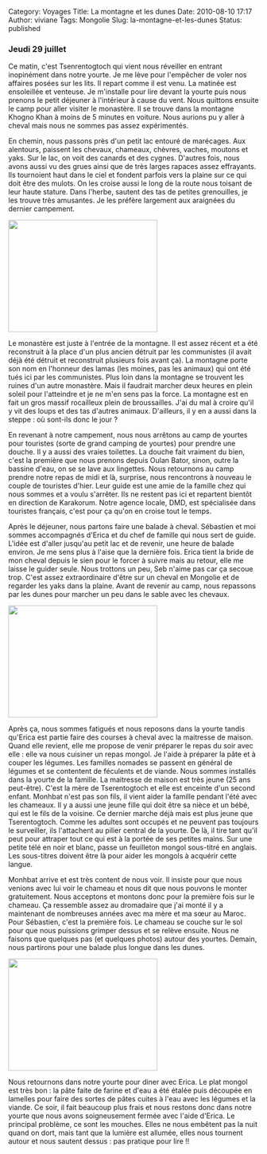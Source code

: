 Category: Voyages
Title: La montagne et les dunes
Date: 2010-08-10 17:17
Author: viviane
Tags: Mongolie
Slug: la-montagne-et-les-dunes
Status: published

<h3 lang="x-western">Jeudi 29 juillet</h3>
<p lang="x-western">Ce matin, c'est Tsenrentogtoch qui vient nous réveiller en entrant inopinément dans notre yourte. Je me lève pour l'empêcher de voler nos affaires posées sur les lits. Il repart comme il est venu. La matinée est ensoleillée et venteuse. Je m'installe pour lire devant la yourte puis nous prenons le petit déjeuner à l'intérieur à cause du vent. Nous quittons ensuite le camp pour aller visiter le monastère. Il se trouve dans la montagne Khogno Khan à moins de 5 minutes en voiture. Nous aurions pu y aller à cheval mais nous ne sommes pas assez expérimentés.</p>

<div lang="x-western">

En chemin, nous passons près d'un petit lac entouré de marécages. Aux alentours, paissent les chevaux, chameaux, chèvres, vaches, moutons et yaks. Sur le lac, on voit des canards et des cygnes. D'autres fois, nous avons aussi vu des grues ainsi que de très larges rapaces assez effrayants. Ils tournoient haut dans le ciel et fondent parfois vers la plaine sur ce qui doit être des mulots. On les croise aussi le long de la route nous toisant de leur haute stature. Dans l'herbe, sautent des tas de petites grenouilles, je les trouve très amusantes. Je les préfère largement aux araignées du dernier campement.

<a href="http://www.viviane-voyages.com/wp-content/uploads/2010/08/P1010713.jpg"></a><a href="http://www.viviane-voyages.com/wp-content/uploads/2010/08/P1010713-retouche.jpg"><img class="aligncenter size-medium wp-image-1482" title="Petit lac à Khogno Khan" src="http://www.viviane-voyages.com/wp-content/uploads/2010/08/P1010713-retouche-300x225.jpg" alt="" width="300" height="225" /></a>

Le monastère est juste à l'entrée de la montagne. Il est assez récent et a été reconstruit à la place d'un plus ancien détruit par les communistes (il avait déjà été détruit et reconstruit plusieurs fois avant ça). La montagne porte son nom en l'honneur des lamas (les moines, pas les animaux) qui ont été tués ici par les communistes. Plus loin dans la montagne se trouvent les ruines d'un autre monastère. Mais il faudrait marcher deux heures en plein soleil pour l'atteindre et je ne m'en sens pas la force. La montagne est en fait un gros massif rocailleux plein de broussailles. J'ai du mal à croire qu'il y vit des loups et des tas d'autres animaux. D'ailleurs, il y en a aussi dans la steppe : où sont-ils donc le jour ?

En revenant à notre campement, nous nous arrêtons au camp de yourtes pour touristes (sorte de grand camping de yourtes) pour prendre une douche. Il y a aussi des vraies toilettes. La douche fait vraiment du bien, c'est la première que nous prenons depuis Oulan Bator, sinon, outre la bassine d'eau, on se se lave aux lingettes. Nous retournons au camp prendre notre repas de midi et là, surprise, nous rencontrons à nouveau le couple de touristes d'hier. Leur guide est une amie de la famille chez qui nous sommes et a voulu s'arrêter. Ils ne restent pas ici et repartent bientôt en direction de Karakorum. Notre agence locale, DMD, est spécialisée dans touristes français, c'est pour ça qu'on en croise tout le temps.

Après le déjeuner, nous partons faire une balade à cheval. Sébastien et moi sommes accompagnés d'Erica et du chef de famille qui nous sert de guide. L'idée est d'aller jusqu'au petit lac et de revenir, une heure de balade environ. Je me sens plus à l'aise que la dernière fois. Erica tient la bride de mon cheval depuis le sien pour le forcer à suivre mais au retour, elle me laisse le guider seule. Nous trottons un peu, Seb n'aime pas car ça secoue trop. C'est assez extraordinaire d'être sur un cheval en Mongolie et de regarder les yaks dans la plaine. Avant de revenir au camp, nous repassons par les dunes pour marcher un peu dans le sable avec les chevaux.

<a href="http://www.viviane-voyages.com/wp-content/uploads/2010/08/P1010715.jpg"><img class="aligncenter size-medium wp-image-1477" title="Les yaks" src="http://www.viviane-voyages.com/wp-content/uploads/2010/08/P1010715-300x225.jpg" alt="" width="300" height="225" /></a>

Après ça, nous sommes fatigués et nous reposons dans la yourte tandis qu'Erica est partie faire des courses à cheval avec la maitresse de maison. Quand elle revient, elle me propose de venir préparer le repas du soir avec elle : elle va nous cuisiner un repas mongol. Je l'aide à préparer la pâte et à couper les légumes. Les familles nomades se passent en général de légumes et se contentent de féculents et de viande. Nous sommes installés dans la yourte de la famille. La maitresse de maison est très jeune (25 ans peut-être). C'est la mère de Tserentogtoch et elle est enceinte d'un second enfant. Monhbat n'est pas son fils, il vient aider la famille pendant l'été avec les chameaux. Il y a aussi une jeune fille qui doit être sa nièce et un bébé, qui est le fils de la voisine. Ce dernier marche déjà mais est plus jeune que Tserentogtoch. Comme les adultes sont occupés et ne peuvent pas toujours le surveiller, ils l'attachent au pilier central de la yourte. De là, il tire tant qu'il peut pour attraper tout ce qui est à la portée de ses petites mains. Sur une petite télé en noir et blanc, passe un feuilleton mongol sous-titré en anglais. Les sous-titres doivent être là pour aider les mongols à acquérir cette langue.

Monhbat arrive et est très content de nous voir. Il insiste pour que nous venions avec lui voir le chameau et nous dit que nous pouvons le monter gratuitement. Nous acceptons et montons donc pour la première fois sur le chameau. Ça ressemble assez au dromadaire que j'ai monté il y a maintenant de nombreuses années avec ma mère et ma sœur au Maroc. Pour Sébastien, c'est la première fois. Le chameau se couche sur le sol pour que nous puissions grimper dessus et se relève ensuite. Nous ne faisons que quelques pas (et quelques photos) autour des yourtes. Demain, nous partirons pour une balade plus longue dans les dunes.

<a href="http://www.viviane-voyages.com/wp-content/uploads/2010/08/P1080718.jpg"><img class="aligncenter size-medium wp-image-1479" title="Sur le chameau" src="http://www.viviane-voyages.com/wp-content/uploads/2010/08/P1080718-300x225.jpg" alt="" width="300" height="225" /></a>

Nous retournons dans notre yourte pour diner avec Erica. Le plat mongol est très bon : la pâte faite de farine et d'eau a été étalée puis découpée en lamelles pour faire des sortes de pâtes cuites à l'eau avec les légumes et la viande. Ce soir, il fait beaucoup plus frais et nous restons donc dans notre yourte que nous avons soigneusement fermée avec l'aide d'Erica. Le principal problème, ce sont les mouches. Elles ne nous embêtent pas la nuit quand on dort, mais tant que la lumière est allumée, elles nous tournent autour et nous sautent dessus : pas pratique pour lire !!

</div>